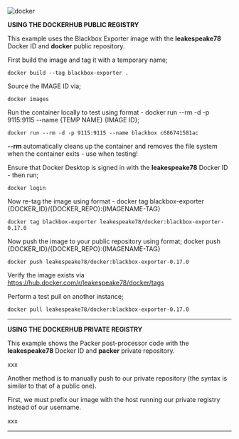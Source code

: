 ![docker](https://user-images.githubusercontent.com/45919758/85199435-7cd8e480-b2e7-11ea-892f-8c43f38578a7.png)

**USING THE DOCKERHUB PUBLIC REGISTRY**

This example uses the Blackbox Exporter image with the **leakespeake78** Docker ID and **docker** public repository.

First build the image and tag it with a temporary name;

```
docker build --tag blackbox-exporter .
```
Source the IMAGE ID via; 

```
docker images
```
Run the container locally to test using format - docker run --rm -d -p 9115:9115 --name {TEMP NAME} {IMAGE ID};
```
docker run --rm -d -p 9115:9115 --name blackbox c686741581ac
```
**--rm** automatically cleans up the container and removes the file system when the container exits - use when testing!

Ensure that Docker Desktop is signed in with the **leakespeake78** Docker ID - then run;
```
docker login
```
Now re-tag the image using format - docker tag blackbox-exporter {DOCKER_ID}/{DOCKER_REPO}:{IMAGENAME-TAG}
```
docker tag blackbox-exporter leakespeake78/docker:blackbox-exporter-0.17.0
```
Now push the image to your public repository using format; docker push {DOCKER_ID}/{DOCKER_REPO}:{IMAGENAME-TAG}
```
docker push leakespeake78/docker:blackbox-exporter-0.17.0
```
Verify the image exists via https://hub.docker.com/r/leakespeake78/docker/tags

Perform a test pull on another instance;
```
docker pull leakespeake78/docker:blackbox-exporter-0.17.0
```

___
**USING THE DOCKERHUB PRIVATE REGISTRY**

This example shows the Packer post-processor code with the **leakespeake78** Docker ID and **packer** private repository.

xxx

Another method is to manually push to our private repository (the syntax is similar to that of a public one). 

First, we must prefix our image with the host running our private registry instead of our username. 

xxx
___

